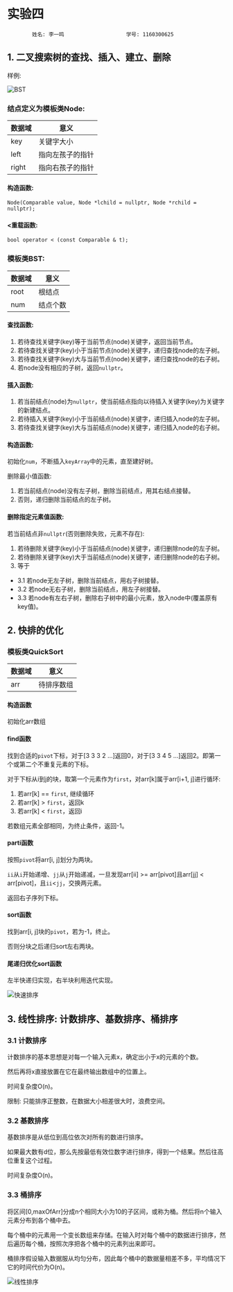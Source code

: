 # 实验四

            姓名: 李一鸣                    学号: 1160300625

## 1. 二叉搜索树的查找、插入、建立、删除

样例:

![BST](./BST.png)

### 结点定义为模板类Node:

|数据域|意义|
|-|-|
|key|关键字大小|
|left|指向左孩子的指针|
|right|指向右孩子的指针|

#### 构造函数:

`Node(Comparable value, Node *lchild = nullptr, Node *rchild = nullptr);`

#### <重载函数:

`bool operator < (const Comparable & t);`


### 模板类BST:

|数据域|意义|
|-|-|
|root|根结点|
|num|结点个数|

#### 查找函数:

1. 若待查找关键字(key)等于当前节点(node)关键字，返回当前节点。
2. 若待查找关键字(key)小于当前节点(node)关键字，递归查找node的左子树。
3. 若待查找关键字(key)大与当前节点(node)关键字，递归查找node的右子树。
4. 若node没有相应的子树，返回`nullptr`。

#### 插入函数:

1. 若当前结点(node)为`nullptr`，使当前结点指向以待插入关键字(key)为关键字的新建结点。
2. 若待插入关键字(key)小于当前结点(node)关键字，递归插入node的左子树。
3. 若待查找关键字(key)大与当前结点(node)关键字，递归插入node的右子树。

#### 构造函数:

初始化`num`，不断插入`keyArray`中的元素，直至建好树。

删除最小值函数:

1. 若当前结点(node)没有左子树，删除当前结点，用其右结点接替。
2. 否则，递归删除当前结点的左子树。

#### 删除指定元素值函数:

若当前结点非`nullptr`(否则删除失败，元素不存在):

1. 若待删除关键字(key)小于当前结点(node)关键字，递归删除node的左子树。
2. 若待删除关键字(key)大于当前结点(node)关键字，递归删除node的右子树。
3. 等于
+ 3.1 若node无左子树，删除当前结点，用右子树接替。
+ 3.2 若node无右子树，删除当前结点，用左子树接替。
+ 3.3 若node有左右子树，删除右子树中的最小元素，放入node中(覆盖原有key值)。

## 2. 快排的优化

### 模板类QuickSort

|数据域|意义|
|-|-|
|arr|待排序数组|

#### 构造函数

初始化arr数组

#### find函数

找到合适的`pivot`下标，对于[3 3 3 2 ...]返回0，对于[3 3 4 5 ...]返回2。即第一个或第二个不重复元素的下标。

对于下标从i到j的块，取第一个元素作为`first`，对arr[k]属于arr[i+1, j]进行循环:
1. 若arr[k] == `first`, 继续循环
2. 若arr[k] > `first`，返回k
3. 若arr[k] < `first`，返回i 

若数组元素全部相同，为终止条件，返回-1。

#### parti函数

按照`pivot`将arr[i, j]划分为两块。

`ii`从`i`开始递增、`jj`从`j`开始递减，一旦发现arr[ii] >= arr[pivot]且arr[jj] < arr[pivot]，且`ii`<`jj`，交换两元素。

返回右子序列下标。

#### sort函数

找到arr[i, j]块的`pivot`，若为-1，终止。

否则分块之后递归sort左右两块。

#### 尾递归优化sort函数

左半快递归实现，右半块利用迭代实现。

![快速排序](./QuickSort.png)

## 3. 线性排序: 计数排序、基数排序、桶排序

### 3.1 计数排序

计数排序的基本思想是对每一个输入元素x，确定出小于x的元素的个数。

然后再将x直接放置在它在最终输出数组中的位置上。

时间复杂度O(n)。

限制: 只能排序正整数，在数据大小相差很大时，浪费空间。

### 3.2 基数排序



基数排序是从低位到高位依次对所有的数进行排序。

如果最大数有d位，那么先按最低有效位数字进行排序，得到一个结果。然后往高位重复这个过程。

时间复杂度O(n)。

### 3.3 桶排序

将区间[0,maxOfArr]分成n个相同大小为10的子区间，或称为桶。然后将n个输入元素分布到各个桶中去。

每个桶中的元素用一个变长数组来存储。在输入时对每个桶中的数据进行排序，然后遍历每个桶，按照次序把各个桶中的元素列出来即可。

桶排序假设输入数据服从均匀分布，因此每个桶中的数据量相差不多，平均情况下它的时间代价为O(n)。

![线性排序](./LinearSort.png)

